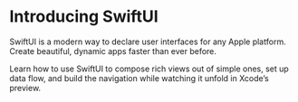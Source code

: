 # Introducing SwiftUI

SwiftUI is a modern way to declare user interfaces for any Apple platform. Create beautiful, dynamic apps faster than ever before.

Learn how to use SwiftUI to compose rich views out of simple ones, set up data flow, and build the navigation while watching it unfold in Xcode’s preview.
